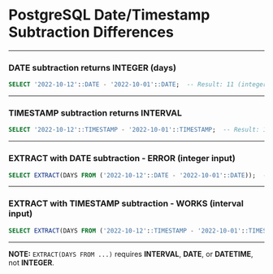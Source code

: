 # PostgreSQL Date/Timestamp Subtraction Differences

---

### DATE subtraction returns INTEGER (days)

```sql
SELECT '2022-10-12'::DATE - '2022-10-01'::DATE;  -- Result: 11 (integer)
```

---

### TIMESTAMP subtraction returns INTERVAL

```sql
SELECT '2022-10-12'::TIMESTAMP - '2022-10-01'::TIMESTAMP;  -- Result: 11 days (interval)
```

---

### EXTRACT with DATE subtraction - ERROR (integer input)

```sql
SELECT EXTRACT(DAYS FROM ('2022-10-12'::DATE - '2022-10-01'::DATE));  -- ERROR
```

---

### EXTRACT with TIMESTAMP subtraction - WORKS (interval input)

```sql
SELECT EXTRACT(DAYS FROM ('2022-10-12'::TIMESTAMP - '2022-10-01'::TIMESTAMP));  -- Result: 11
```

---

**NOTE:** `EXTRACT(DAYS FROM ...)` requires **INTERVAL**, **DATE**, or **DATETIME**, not **INTEGER**.
